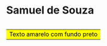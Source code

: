 # Samuel de Souza

<div style="display: flex; flex-direction: column; align-items: center; text-align: center;">

  <table>
  <tr>
    <td style="background-color:yellow; color:black;">Texto amarelo com fundo preto</td>
  </tr>
</table>


</div>

